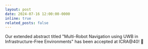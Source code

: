 ```yaml
---
layout: post
date: 2024-07-16 12:00:00-0000
inline: true
related_posts: false
---
```


Our extended abstract titled "Multi-Robot Navigation using UWB in Infrastructure-Free Environments" has been accepted at ICRA@40! :mega:
